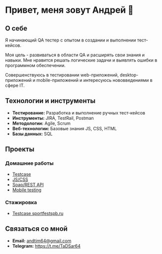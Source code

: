 # Привет, меня зовут Андрей 👋

## О себе
Я начинающий QA тестер с опытом в создании и выполнении тест-кейсов.

Моя цель - развиваться в области QA и расширять свои знания и навыки.
Мне нравится решать логические задачи и выявлять ошибки в программном обеспечении.

Совершенствуюсь в тестировании web-приложений, desktop-приложений и mobile-приложений и интересуюсь нововведениями в сфере IT.

## Технологии и инструменты
- **Тестирование:** Разработка и выполнение ручных тест-кейсов
- **Инструменты:** JIRA, TestRail, Postman
- **Методологии:** Agile, Scrum
- **Веб-технологии:** Базовые знания JS, CSS, HTML
- **Базы данных:** SQL

## Проекты

### Домашние работы
- [Testcase](https://github.com/TaD64/homework/tree/main/Testcase)
- [JS/CSS](https://docs.google.com/spreadsheets/d/1kj8RxRNSRKpE23Q-IhKrVx9qbngwLODM9hko9pJSYqE/edit#gid=754384195)
- [Soap/REST API](https://docs.google.com/spreadsheets/d/10w0qNzHos9lcY153fqLINHKbhzFMo2ABpLtsq9yFhyI/edit#gid=1602751390)
- [Mobile testing](https://docs.google.com/spreadsheets/d/1RwAPSHFXpuhYyXf2ImOikDNQ0xzv73Q2VxbDbddtSFo/edit#gid=1149616195)
### Стажировка
- [Testcase sportfestspb.ru](https://docs.google.com/spreadsheets/d/1kozX3stGUk-tqic4YYLEi3uoeAe7bJGfcCKz--q_YT4/edit#gid=1375298421)

## Связаться со мной
- **Email:** andtim64@gmail.com
- **Telegram:** https://t.me/TaDSar64
